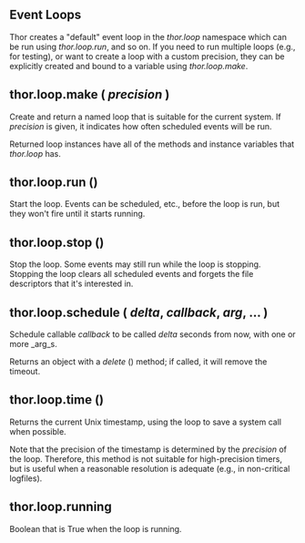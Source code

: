 ## Event Loops

Thor creates a "default" event loop in the *thor.loop* namespace which can be 
run using *thor.loop.run*, and so on. If you need to run multiple loops (e.g., 
for testing), or want to create a loop with a custom precision, they can be 
explicitly created and bound to a variable using *thor.loop.make*.


## thor.loop.make ( _precision_ )

Create and return a named loop that is suitable for the current system. If 
_precision_ is given, it indicates how often scheduled events will be run.

Returned loop instances have all of the methods and instance variables that 
*thor.loop* has.


## thor.loop.run ()

Start the loop. Events can be scheduled, etc., before the loop is run, but
they won't fire until it starts running.


## thor.loop.stop ()

Stop the loop. Some events may still run while the loop is stopping. Stopping
the loop clears all scheduled events and forgets the file descriptors that
it's interested in.


## thor.loop.schedule ( _delta_, _callback_, _arg_, ... )

Schedule callable _callback_ to be called _delta_ seconds from now, with
one or more _arg_s.

Returns an object with a *delete* () method; if called, it will remove the
timeout.


## thor.loop.time ()

Returns the current Unix timestamp, using the loop to save a system call
when possible. 

Note that the precision of the timestamp is determined by the _precision_ of 
the loop. Therefore, this method is not suitable for high-precision timers, 
but is useful when a reasonable resolution is adequate (e.g., in non-critical
logfiles).


## thor.loop.running 

Boolean that is True when the loop is running.